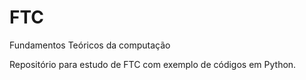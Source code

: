 # FTC
Fundamentos Teóricos da computação

Repositório para estudo de FTC com exemplo de códigos em Python.
